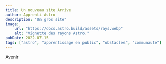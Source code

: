 ```yaml
---
title: Un nouveau site Arrive
author: Apprenti Astro
description: "Un gros site"
image:
    url: "https://docs.astro.build/assets/rays.webp"
    alt: "Vignette des rayons Astro."
pubDate: 2022-07-15
tags: ["astro", "apprentissage en public", "obstacles", "communauté"]
---
```

Avenir